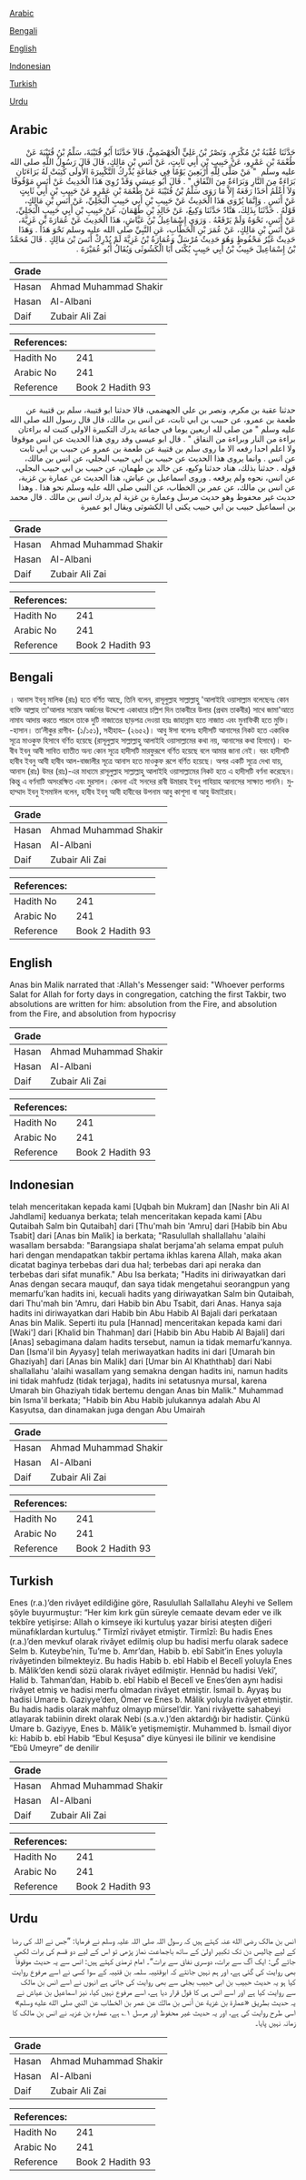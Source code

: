 [Arabic](#arabic)

[Bengali](#bengali)

[English](#english)

[Indonesian](#indonesian)

[Turkish](#turkish)

[Urdu](#urdu)

## Arabic


<div dir="rtl" lang="ar" style={{fontSize:'larger',backgroundColor:'#f8f9fa',padding:20}}>
حَدَّثَنَا عُقْبَةُ بْنُ مُكْرَمٍ، وَنَصْرُ بْنُ عَلِيٍّ الْجَهْضَمِيُّ، قَالاَ حَدَّثَنَا أَبُو قُتَيْبَةَ، سَلْمُ بْنُ قُتَيْبَةَ عَنْ طُعْمَةَ بْنِ عَمْرٍو، عَنْ حَبِيبِ بْنِ أَبِي ثَابِتٍ، عَنْ أَنَسِ بْنِ مَالِكٍ، قَالَ قَالَ رَسُولُ اللَّهِ صلى الله عليه وسلم ‏ "‏ مَنْ صَلَّى لِلَّهِ أَرْبَعِينَ يَوْمًا فِي جَمَاعَةٍ يُدْرِكُ التَّكْبِيرَةَ الأُولَى كُتِبَتْ لَهُ بَرَاءَتَانِ بَرَاءَةٌ مِنَ النَّارِ وَبَرَاءَةٌ مِنَ النِّفَاقِ ‏"‏ ‏.‏ قَالَ أَبُو عِيسَى وَقَدْ رُوِيَ هَذَا الْحَدِيثُ عَنْ أَنَسٍ مَوْقُوفًا وَلاَ أَعْلَمُ أَحَدًا رَفَعَهُ إِلاَّ مَا رَوَى سَلْمُ بْنُ قُتَيْبَةَ عَنْ طُعْمَةَ بْنِ عَمْرٍو عَنْ حَبِيبِ بْنِ أَبِي ثَابِتٍ عَنْ أَنَسٍ ‏.‏ وَإِنَّمَا يُرْوَى هَذَا الْحَدِيثُ عَنْ حَبِيبِ بْنِ أَبِي حَبِيبٍ الْبَجَلِيِّ، عَنْ أَنَسِ بْنِ مَالِكٍ، قَوْلُهُ ‏.‏ حَدَّثَنَا بِذَلِكَ، هَنَّادٌ حَدَّثَنَا وَكِيعٌ، عَنْ خَالِدِ بْنِ طَهْمَانَ، عَنْ حَبِيبِ بْنِ أَبِي حَبِيبٍ الْبَجَلِيِّ، عَنْ أَنَسٍ، نَحْوَهُ وَلَمْ يَرْفَعْهُ ‏.‏ وَرَوَى إِسْمَاعِيلُ بْنُ عَيَّاشٍ، هَذَا الْحَدِيثَ عَنْ عُمَارَةَ بْنِ غَزِيَّةَ، عَنْ أَنَسِ بْنِ مَالِكٍ، عَنْ عُمَرَ بْنِ الْخَطَّابِ، عَنِ النَّبِيِّ صلى الله عليه وسلم نَحْوَ هَذَا ‏.‏ وَهَذَا حَدِيثٌ غَيْرُ مَحْفُوظٍ وَهُوَ حَدِيثٌ مُرْسَلٌ وَعُمَارَةُ بْنُ غَزِيَّةَ لَمْ يُدْرِكْ أَنَسَ بْنَ مَالِكٍ ‏.‏ قَالَ مُحَمَّدُ بْنُ إِسْمَاعِيلَ حَبِيبُ بْنُ أَبِي حَبِيبٍ يُكْنَى أَبَا الْكَشُوثَى وَيُقَالُ أَبُو عُمَيْرَةَ ‏.‏
</div>
<div style={{backgroundColor:'#f8f9fa',padding:20, marginBottom: 10}}><table> <thead> <tr> <th>Grade</th> <th></th> </tr> </thead> <tbody> <tr><td>Hasan</td><td>Ahmad Muhammad Shakir</td></tr><tr><td>Hasan</td><td>Al-Albani</td></tr><tr><td>Daif</td><td>Zubair Ali Zai</td></tr></tbody></table><table> <thead> <tr> <th>References:</th> <th></th> </tr> </thead> <tbody><tr><td>Hadith No</td><td>241</td></tr><tr><td>Arabic No</td><td>241</td></tr><tr><td>Reference</td><td>Book 2 Hadith 93</td></tr></tbody></table></div>


<div dir="rtl" lang="ar" style={{fontSize:'larger',backgroundColor:'#f8f9fa',padding:20}}>
حدثنا عقبة بن مكرم، ونصر بن علي الجهضمي، قالا حدثنا ابو قتيبة، سلم بن قتيبة عن طعمة بن عمرو، عن حبيب بن ابي ثابت، عن انس بن مالك، قال قال رسول الله صلى الله عليه وسلم " من صلى لله اربعين يوما في جماعة يدرك التكبيرة الاولى كتبت له براءتان براءة من النار وبراءة من النفاق " . قال ابو عيسى وقد روي هذا الحديث عن انس موقوفا ولا اعلم احدا رفعه الا ما روى سلم بن قتيبة عن طعمة بن عمرو عن حبيب بن ابي ثابت عن انس . وانما يروى هذا الحديث عن حبيب بن ابي حبيب البجلي، عن انس بن مالك، قوله . حدثنا بذلك، هناد حدثنا وكيع، عن خالد بن طهمان، عن حبيب بن ابي حبيب البجلي، عن انس، نحوه ولم يرفعه . وروى اسماعيل بن عياش، هذا الحديث عن عمارة بن غزية، عن انس بن مالك، عن عمر بن الخطاب، عن النبي صلى الله عليه وسلم نحو هذا . وهذا حديث غير محفوظ وهو حديث مرسل وعمارة بن غزية لم يدرك انس بن مالك . قال محمد بن اسماعيل حبيب بن ابي حبيب يكنى ابا الكشوثى ويقال ابو عميرة
</div>
<div style={{backgroundColor:'#f8f9fa',padding:20, marginBottom: 10}}><table> <thead> <tr> <th>Grade</th> <th></th> </tr> </thead> <tbody> <tr><td>Hasan</td><td>Ahmad Muhammad Shakir</td></tr><tr><td>Hasan</td><td>Al-Albani</td></tr><tr><td>Daif</td><td>Zubair Ali Zai</td></tr></tbody></table><table> <thead> <tr> <th>References:</th> <th></th> </tr> </thead> <tbody><tr><td>Hadith No</td><td>241</td></tr><tr><td>Arabic No</td><td>241</td></tr><tr><td>Reference</td><td>Book 2 Hadith 93</td></tr></tbody></table></div>

## Bengali


<div dir="ltr" lang="bn" style={{fontSize:'larger',backgroundColor:'#f8f9fa',padding:20}}>
। আনাস ইবনু মালিক (রাঃ) হতে বর্ণিত আছে, তিনি বলেন, রাসূলুল্লাহ সাল্লাল্লাহু 'আলাইহি ওয়াসাল্লাম বলেছেনঃ কোন ব্যক্তি আল্লাহ তা'আলার সন্তোষ অর্জনের উদ্দেশ্যে একাধারে চল্লিশ দিন তাকবীরে উলার (প্রথম তাকবীর) সাথে জামা'আতে নামায আদায় করতে পারলে তাকে দুটি নাজাতের ছাড়পত্র দেওয়া হয়ঃ জাহান্নাম হতে নাজাত এবং মুনাফিকী হতে মুক্তি। -হাসান। তা’লীকুর রাগীব- (১/১৫১), সহীহাহ– (২৬৫২)। আবু ঈসা বলেনঃ হাদীসটি আনাসের নিকট হতে একাধিক সূত্রে মাওকুফ হিসাবে বর্ণিত হয়েছে (রাসূলুল্লাহ সাল্লাল্লাহু আলাইহি ওয়াসাল্লামের কথা নয়, আনাসের কথা হিসাবে)। হাবীব ইবনু আবী সাবিত ব্যাতীত অন্য কোন সূত্রে হাদীসটি মারফুরূপে বর্ণিত হয়েছে বলে আমার জানা নেই। বরং হাদীসটি হাবীব ইবনু আবী হাবীব আল-বাজালীর সূত্রে আনাস হতে মাওকুফ রূপে বর্ণিত হয়েছে। অপর একটি সূত্রে দেখা যায়, আনাস (রাঃ) উমর (রাঃ)-এর মাধ্যমে রাসূলুল্লাহ সাল্লাল্লাহু আলাইহি ওয়াসাল্লামের নিকট হতে এ হাদীসটি বর্ণনা করেছেন। কিন্তু এ বর্ণনাটি অসংরক্ষিত এবং মুরসাল। কেননা এই সনদের রাবী উমারাহ ইবনু গাযিয়াহ আনাসের সাক্ষাত পাননি। মুহাম্মাদ ইবনু ইসমাঈল বলেন, হাবীব ইবনু আবী হাবীবের উপনাম আবু কাশূসা বা আবু উমাইরাহ।
</div>
<div style={{backgroundColor:'#f8f9fa',padding:20, marginBottom: 10}}><table> <thead> <tr> <th>Grade</th> <th></th> </tr> </thead> <tbody> <tr><td>Hasan</td><td>Ahmad Muhammad Shakir</td></tr><tr><td>Hasan</td><td>Al-Albani</td></tr><tr><td>Daif</td><td>Zubair Ali Zai</td></tr></tbody></table><table> <thead> <tr> <th>References:</th> <th></th> </tr> </thead> <tbody><tr><td>Hadith No</td><td>241</td></tr><tr><td>Arabic No</td><td>241</td></tr><tr><td>Reference</td><td>Book 2 Hadith 93</td></tr></tbody></table></div>

## English


<div dir="ltr" lang="en" style={{fontSize:'larger',backgroundColor:'#f8f9fa',padding:20}}>
Anas bin Malik narrated that :Allah's Messenger said: "Whoever performs Salat for Allah for forty days in congregation, catching the first Takbir, two absolutions are written for him: absolution from the Fire, and absolution from the Fire, and absolution from hypocrisy
</div>
<div style={{backgroundColor:'#f8f9fa',padding:20, marginBottom: 10}}><table> <thead> <tr> <th>Grade</th> <th></th> </tr> </thead> <tbody> <tr><td>Hasan</td><td>Ahmad Muhammad Shakir</td></tr><tr><td>Hasan</td><td>Al-Albani</td></tr><tr><td>Daif</td><td>Zubair Ali Zai</td></tr></tbody></table><table> <thead> <tr> <th>References:</th> <th></th> </tr> </thead> <tbody><tr><td>Hadith No</td><td>241</td></tr><tr><td>Arabic No</td><td>241</td></tr><tr><td>Reference</td><td>Book 2 Hadith 93</td></tr></tbody></table></div>

## Indonesian


<div dir="ltr" lang="id" style={{fontSize:'larger',backgroundColor:'#f8f9fa',padding:20}}>
telah menceritakan kepada kami [Uqbah bin Mukram] dan [Nashr bin Ali Al Jahdlami] keduanya berkata; telah menceritakan kepada kami [Abu Qutaibah Salm bin Qutaibah] dari [Thu'mah bin 'Amru] dari [Habib bin Abu Tsabit] dari [Anas bin Malik] ia berkata; "Rasulullah shallallahu 'alaihi wasallam bersabda: "Barangsiapa shalat berjama'ah selama empat puluh hari dengan mendapatkan takbir pertama ikhlas karena Allah, maka akan dicatat baginya terbebas dari dua hal; terbebas dari api neraka dan terbebas dari sifat munafik." Abu Isa berkata; "Hadits ini diriwayatkan dari Anas dengan secara mauquf, dan saya tidak mengetahui seorangpun yang memarfu'kan hadits ini, kecuali hadits yang diriwayatkan Salm bin Qutaibah, dari Thu'mah bin 'Amru, dari Habib bin Abu Tsabit, dari Anas. Hanya saja hadits ini diriwayatkan dari Habib bin Abu Habib Al Bajali dari perkataan Anas bin Malik. Seperti itu pula [Hannad] menceritakan kepada kami dari [Waki'] dari [Khalid bin Thahman] dari [Habib bin Abu Habib Al Bajali] dari [Anas] sebagimana dalam hadits tersebut, namun ia tidak memarfu'kannya. Dan [Isma'il bin Ayyasy] telah meriwayatkan hadits ini dari [Umarah bin Ghaziyah] dari [Anas bin Malik] dari [Umar bin Al Khaththab] dari Nabi shallallahu 'alaihi wasallam yang semakna dengan hadits ini, namun hadits ini tidak mahfudz (tidak terjaga), hadits ini setatusnya mursal, karena Umarah bin Ghaziyah tidak bertemu dengan Anas bin Malik." Muhammad bin Isma'il berkata; "Habib bin Abu Habib julukannya adalah Abu Al Kasyutsa, dan dinamakan juga dengan Abu Umairah
</div>
<div style={{backgroundColor:'#f8f9fa',padding:20, marginBottom: 10}}><table> <thead> <tr> <th>Grade</th> <th></th> </tr> </thead> <tbody> <tr><td>Hasan</td><td>Ahmad Muhammad Shakir</td></tr><tr><td>Hasan</td><td>Al-Albani</td></tr><tr><td>Daif</td><td>Zubair Ali Zai</td></tr></tbody></table><table> <thead> <tr> <th>References:</th> <th></th> </tr> </thead> <tbody><tr><td>Hadith No</td><td>241</td></tr><tr><td>Arabic No</td><td>241</td></tr><tr><td>Reference</td><td>Book 2 Hadith 93</td></tr></tbody></table></div>

## Turkish


<div dir="ltr" lang="tr" style={{fontSize:'larger',backgroundColor:'#f8f9fa',padding:20}}>
Enes (r.a.)’den rivâyet edildiğine göre, Rasulullah Sallallahu Aleyhi ve Sellem şöyle buyurmuştur: “Her kim kırk gün süreyle cemaate devam eder ve ilk tekbîre yetişirse: Allah o kimseye iki kurtuluş yazar birisi ateşten diğeri münafıklardan kurtuluş.” Tirmîzî rivâyet etmiştir. Tirmîzî: Bu hadis Enes (r.a.)’den mevkuf olarak rivâyet edilmiş olup bu hadisi merfu olarak sadece Selm b. Kuteybe’nin, Tu’me b. Amr’dan, Habib b. ebî Sabit’in Enes yoluyla rivâyetinden bilmekteyiz. Bu hadis Habib b. ebî Habib el Becelî yoluyla Enes b. Mâlik’den kendi sözü olarak rivâyet edilmiştir. Hennâd bu hadisi Vekî’, Halid b. Tahman’dan, Habib b. ebî Habib el Becelî ve Enes’den aynı hadisi rivâyet etmiş ve hadisi merfu olmadan rivâyet etmiştir. İsmail b. Ayyaş bu hadisi Umare b. Gaziyye’den, Ömer ve Enes b. Mâlik yoluyla rivâyet etmiştir. Bu hadis hadis olarak mahfuz olmayıp mürsel’dir. Yani rivâyette sahabeyi atlayarak tabiinin direkt olarak Nebi (s.a.v.)’den aktardığı bir hadistir. Çünkü Umare b. Gaziyye, Enes b. Mâlik’e yetişmemiştir. Muhammed b. İsmail diyor ki: Habib b. ebî Habib “Ebul Keşusa” diye künyesi ile bilinir ve kendisine “Ebû Umeyre” de denilir
</div>
<div style={{backgroundColor:'#f8f9fa',padding:20, marginBottom: 10}}><table> <thead> <tr> <th>Grade</th> <th></th> </tr> </thead> <tbody> <tr><td>Hasan</td><td>Ahmad Muhammad Shakir</td></tr><tr><td>Hasan</td><td>Al-Albani</td></tr><tr><td>Daif</td><td>Zubair Ali Zai</td></tr></tbody></table><table> <thead> <tr> <th>References:</th> <th></th> </tr> </thead> <tbody><tr><td>Hadith No</td><td>241</td></tr><tr><td>Arabic No</td><td>241</td></tr><tr><td>Reference</td><td>Book 2 Hadith 93</td></tr></tbody></table></div>

## Urdu


<div dir="rtl" lang="ur" style={{fontSize:'larger',backgroundColor:'#f8f9fa',padding:20}}>
انس بن مالک رضی الله عنہ کہتے ہیں کہ رسول اللہ صلی اللہ علیہ وسلم نے فرمایا: ”جس نے اللہ کی رضا کے لیے چالیس دن تک تکبیر اولیٰ کے ساتھ باجماعت نماز پڑھی تو اس کے لیے دو قسم کی برات لکھی جائے گی: ایک آگ سے برات، دوسری نفاق سے برات“۔ امام ترمذی کہتے ہیں: انس سے یہ حدیث موقوفاً بھی روایت کی گئی ہے، اور ہم نہیں جانتے کہ ابوقتیبہ سلمہ بن قتیبہ کے سوا کسی نے اسے مرفوع روایت کیا ہو یہ حدیث حبیب بن ابی حبیب بجلی سے بھی روایت کی جاتی ہے انہوں نے اسے انس بن مالک سے روایت کیا ہے اور اسے انس ہی کا قول قرار دیا ہے، اسے مرفوع نہیں کیا، نیز اسماعیل بن عیاش نے یہ حدیث بطریق «عمارة بن غزية عن أنس بن مالك عن عمر بن الخطاب عن النبي صلى الله عليه وسلم» اسی طرح روایت کی ہے، اور یہ حدیث غیر محفوظ اور مرسل ۱؎ ہے، عمارہ بن غزیہ نے انس بن مالک کا زمانہ نہیں پایا۔
</div>
<div style={{backgroundColor:'#f8f9fa',padding:20, marginBottom: 10}}><table> <thead> <tr> <th>Grade</th> <th></th> </tr> </thead> <tbody> <tr><td>Hasan</td><td>Ahmad Muhammad Shakir</td></tr><tr><td>Hasan</td><td>Al-Albani</td></tr><tr><td>Daif</td><td>Zubair Ali Zai</td></tr></tbody></table><table> <thead> <tr> <th>References:</th> <th></th> </tr> </thead> <tbody><tr><td>Hadith No</td><td>241</td></tr><tr><td>Arabic No</td><td>241</td></tr><tr><td>Reference</td><td>Book 2 Hadith 93</td></tr></tbody></table></div>